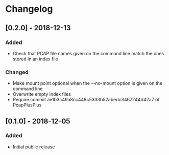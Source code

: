 # Changelog

## [0.2.0] - 2018-12-13
### Added
- Check that PCAP file names given on the command line match the ones stored in an index file

### Changed
- Make mount point optional when the --no-mount option is given on the command line
- Overwrite empty index files 
- Require commit ae1b3c49a8cc448c5333b52abedc3467244d42a7 of PcapPlusPlus

## [0.1.0] - 2018-12-05
### Added
- Initial public release
